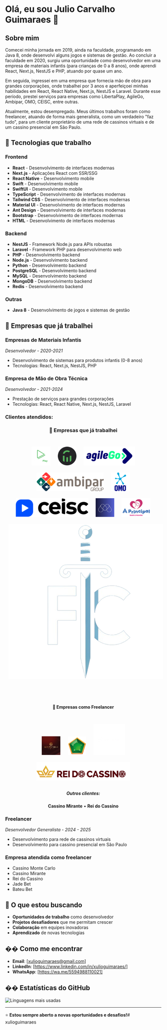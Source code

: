# Olá, eu sou Julio Carvalho Guimaraes 👋

## Sobre mim

Comecei minha jornada em 2019, ainda na faculdade, programando em Java 8, onde desenvolvi alguns jogos e sistemas de gestão. Ao concluir a faculdade em 2020, surgiu uma oportunidade como desenvolvedor em uma empresa de materiais infantis (para crianças de 0 a 8 anos), onde aprendi React, Next.js, NestJS e PHP, atuando por quase um ano.

Em seguida, ingressei em uma empresa que fornecia mão de obra para grandes corporações, onde trabalhei por 3 anos e aperfeiçoei minhas habilidades em React, React Native, Next.js, NestJS e Laravel. Durante esse período, prestei serviços para empresas como LibertaPlay, AgileGo, Ambipar, OMO, CEISC, entre outras.

Atualmente, estou desempregado. Meus últimos trabalhos foram como freelancer, atuando de forma mais generalista, como um verdadeiro "faz tudo", para um cliente proprietário de uma rede de cassinos virtuais e de um cassino presencial em São Paulo.

## 🚀 Tecnologias que trabalho

### Frontend
- **React** - Desenvolvimento de interfaces modernas
- **Next.js** - Aplicações React com SSR/SSG
- **React Native** - Desenvolvimento mobile
- **Swift** - Desenvolvimento mobile
- **SwiftUI** - Desenvolvimento mobile
- **TypeScript** - Desenvolvimento de interfaces modernas
- **Tailwind CSS** - Desenvolvimento de interfaces modernas
- **Material UI** - Desenvolvimento de interfaces modernas
- **Ant Design** - Desenvolvimento de interfaces modernas
- **Bootstrap** - Desenvolvimento de interfaces modernas
- **HTML** - Desenvolvimento de interfaces modernas

### Backend
- **NestJS** - Framework Node.js para APIs robustas
- **Laravel** - Framework PHP para desenvolvimento web
- **PHP** - Desenvolvimento backend
- **Node.js** - Desenvolvimento backend
- **Python** - Desenvolvimento backend
- **PostgreSQL** - Desenvolvimento backend
- **MySQL** - Desenvolvimento backend
- **MongoDB** - Desenvolvimento backend
- **Redis** - Desenvolvimento backend

### Outras
- **Java 8** - Desenvolvimento de jogos e sistemas de gestão

## 💼 Empresas que já trabalhei

### Empresas de Materiais Infantis
*Desenvolvedor - 2020-2021*
- Desenvolvimento de sistemas para produtos infantis (0-8 anos)
- Tecnologias: React, Next.js, NestJS, PHP

### Empresa de Mão de Obra Técnica
*Desenvolvedor - 2021-2024*
- Prestação de serviços para grandes corporações
- Tecnologias: React, React Native, Next.js, NestJS, Laravel

### Clientes atendidos:

<div align="center">
  <h3>🏢 Empresas que já trabalhei</h3>
  <br>
  
  <img src="assets/libertaplay-logo.png" alt="LibertaPlay" width="content" height="60" style="margin: 10px;">
  <img src="assets/libertainvestimentos-logo.png" alt="Liberta Investimentos" width="content" height="60" style="margin: 10px;">
  <img src="assets/agilego-logo.png" alt="AgileGo" width="content" height="60" style="margin: 10px;">
  <img src="assets/ambipar-logo.png" alt="Ambipar" width="content" height="60" style="margin: 10px;">
  <img src="assets/omo-logo.png" alt="OMO" width="content" height="60" style="margin: 10px;">
  <img src="assets/ceisc-logo.png" alt="CEISC" width="content" height="60" style="margin: 10px;">
  <img src="assets/multti_logo.jpeg" alt="MULTTI - Tecnologia e Integrações" width="content" height="60" style="margin: 10px;">
  <img src="assets/logo-aprincipal.png" alt="a principal bebe e mamae" width="content" height="60" style="margin: 10px;">
  <img src="assets/logo_fc_oficial_sf.png" alt="fc concursos" width="content" height="s60" style="margin: 10px;">



  
  <br><br>
  
  <h4>🎰 Empresas como Freelancer</h4>
  <br>
  
  <img src="assets/monte-carlo-logo.jpeg" alt="Cassino Monte Carlo" width="content" height="60" style="margin: 10px;">
  <img src="assets/jade-bet-logo.png" alt="Jade Bet" width="content" height="60" style="margin: 10px;">
  <img src="assets/bateu-bet.png" alt="Bateu Bet" width="content" height="100" style="margin: 10px;">
  <img src="assets/rei-cassino.svg" alt="Rei do cassino" width="content" height="60" style="margin: 10px;">
  
  <br>
  
  <h5>Outros clientes:</h5>
  <p><strong>Cassino Mirante</strong> • <strong>Rei do Cassino</strong></p>
</div>

### Freelancer
*Desenvolvedor Generalista - 2024 - 2025*
- Desenvolvimento para rede de cassinos virtuais
- Desenvolvimento para cassino presencial em São Paulo

### Empresa atendida como freelancer
- Cassino Monte Carlo
- Cassino Mirante
- Rei do Cassino
- Jade Bet
- Bateu Bet



## 🎯 O que estou buscando

- **Oportunidades de trabalho** como desenvolvedor
- **Projetos desafiadores** que me permitam crescer
- **Colaboração** em equipes inovadoras
- **Aprendizado** de novas tecnologias

## �� Como me encontrar

- **Email**: [xulioguimaraes@gmail.com]
- **LinkedIn**: [https://www.linkedin.com/in/xulioguimaraes/]
- **WhatsApp**: [https://wa.me/5594988110021]

## �� Estatísticas do GitHub

![Linguagens mais usadas](https://github-readme-stats.vercel.app/api/top-langs/?username=xulioguimaraes&layout=compact&theme=radical&hide_border=true)

---

⭐ **Estou sempre aberto a novas oportunidades e desafios!**# xulioguimaraes
